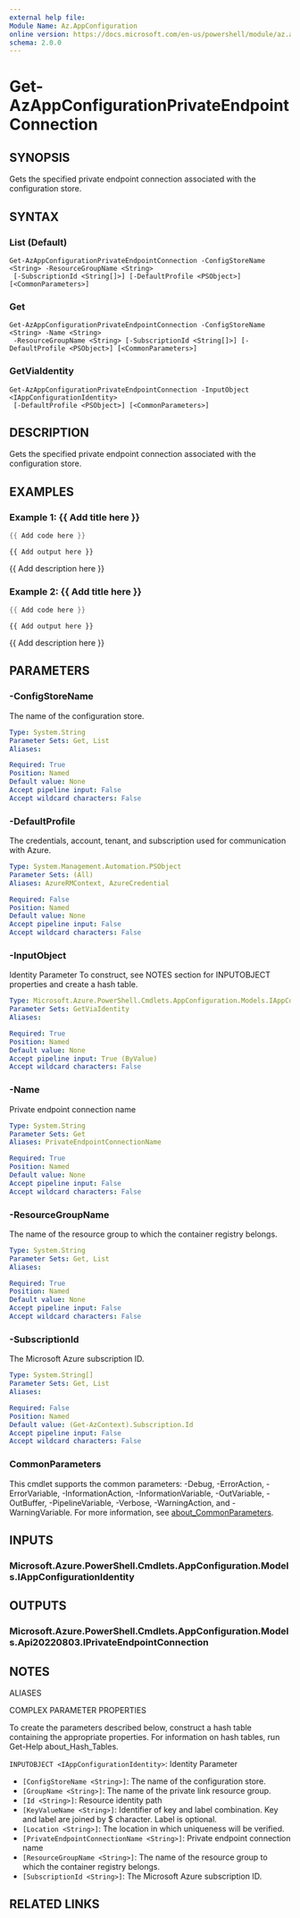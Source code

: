 ```yaml
---
external help file:
Module Name: Az.AppConfiguration
online version: https://docs.microsoft.com/en-us/powershell/module/az.appconfiguration/get-azappconfigurationprivateendpointconnection
schema: 2.0.0
---
```


# Get-AzAppConfigurationPrivateEndpointConnection

## SYNOPSIS
Gets the specified private endpoint connection associated with the configuration store.

## SYNTAX

### List (Default)
```
Get-AzAppConfigurationPrivateEndpointConnection -ConfigStoreName <String> -ResourceGroupName <String>
 [-SubscriptionId <String[]>] [-DefaultProfile <PSObject>] [<CommonParameters>]
```

### Get
```
Get-AzAppConfigurationPrivateEndpointConnection -ConfigStoreName <String> -Name <String>
 -ResourceGroupName <String> [-SubscriptionId <String[]>] [-DefaultProfile <PSObject>] [<CommonParameters>]
```

### GetViaIdentity
```
Get-AzAppConfigurationPrivateEndpointConnection -InputObject <IAppConfigurationIdentity>
 [-DefaultProfile <PSObject>] [<CommonParameters>]
```

## DESCRIPTION
Gets the specified private endpoint connection associated with the configuration store.

## EXAMPLES

### Example 1: {{ Add title here }}
```powershell
{{ Add code here }}
```

```output
{{ Add output here }}
```

{{ Add description here }}

### Example 2: {{ Add title here }}
```powershell
{{ Add code here }}
```

```output
{{ Add output here }}
```

{{ Add description here }}

## PARAMETERS

### -ConfigStoreName
The name of the configuration store.

```yaml
Type: System.String
Parameter Sets: Get, List
Aliases:

Required: True
Position: Named
Default value: None
Accept pipeline input: False
Accept wildcard characters: False
```

### -DefaultProfile
The credentials, account, tenant, and subscription used for communication with Azure.

```yaml
Type: System.Management.Automation.PSObject
Parameter Sets: (All)
Aliases: AzureRMContext, AzureCredential

Required: False
Position: Named
Default value: None
Accept pipeline input: False
Accept wildcard characters: False
```

### -InputObject
Identity Parameter
To construct, see NOTES section for INPUTOBJECT properties and create a hash table.

```yaml
Type: Microsoft.Azure.PowerShell.Cmdlets.AppConfiguration.Models.IAppConfigurationIdentity
Parameter Sets: GetViaIdentity
Aliases:

Required: True
Position: Named
Default value: None
Accept pipeline input: True (ByValue)
Accept wildcard characters: False
```

### -Name
Private endpoint connection name

```yaml
Type: System.String
Parameter Sets: Get
Aliases: PrivateEndpointConnectionName

Required: True
Position: Named
Default value: None
Accept pipeline input: False
Accept wildcard characters: False
```

### -ResourceGroupName
The name of the resource group to which the container registry belongs.

```yaml
Type: System.String
Parameter Sets: Get, List
Aliases:

Required: True
Position: Named
Default value: None
Accept pipeline input: False
Accept wildcard characters: False
```

### -SubscriptionId
The Microsoft Azure subscription ID.

```yaml
Type: System.String[]
Parameter Sets: Get, List
Aliases:

Required: False
Position: Named
Default value: (Get-AzContext).Subscription.Id
Accept pipeline input: False
Accept wildcard characters: False
```

### CommonParameters
This cmdlet supports the common parameters: -Debug, -ErrorAction, -ErrorVariable, -InformationAction, -InformationVariable, -OutVariable, -OutBuffer, -PipelineVariable, -Verbose, -WarningAction, and -WarningVariable. For more information, see [about_CommonParameters](http://go.microsoft.com/fwlink/?LinkID=113216).

## INPUTS

### Microsoft.Azure.PowerShell.Cmdlets.AppConfiguration.Models.IAppConfigurationIdentity

## OUTPUTS

### Microsoft.Azure.PowerShell.Cmdlets.AppConfiguration.Models.Api20220803.IPrivateEndpointConnection

## NOTES

ALIASES

COMPLEX PARAMETER PROPERTIES

To create the parameters described below, construct a hash table containing the appropriate properties. For information on hash tables, run Get-Help about_Hash_Tables.


`INPUTOBJECT <IAppConfigurationIdentity>`: Identity Parameter
  - `[ConfigStoreName <String>]`: The name of the configuration store.
  - `[GroupName <String>]`: The name of the private link resource group.
  - `[Id <String>]`: Resource identity path
  - `[KeyValueName <String>]`: Identifier of key and label combination. Key and label are joined by $ character. Label is optional.
  - `[Location <String>]`: The location in which uniqueness will be verified.
  - `[PrivateEndpointConnectionName <String>]`: Private endpoint connection name
  - `[ResourceGroupName <String>]`: The name of the resource group to which the container registry belongs.
  - `[SubscriptionId <String>]`: The Microsoft Azure subscription ID.

## RELATED LINKS

